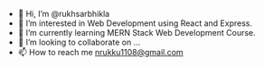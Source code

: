 - 👋 Hi, I’m @rukhsarbhikla
- 👀 I’m interested in Web Development using React and Express.
- 🌱 I’m currently learning MERN Stack Web Development Course.
- 💞️ I’m looking to collaborate on ...
- 📫 How to reach me nrukku1108@gmail.com

<!---
rukhsarbhikla/rukhsarbhikla is a ✨ special ✨ repository because its `README.md` (this file) appears on your GitHub profile.
You can click the Preview link to take a look at your changes.
--->
